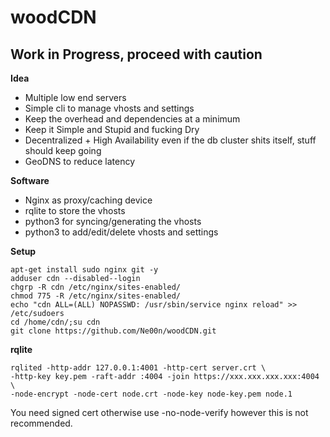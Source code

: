 # woodCDN

## Work in Progress, proceed with caution

**Idea**<br />
- Multiple low end servers
- Simple cli to manage vhosts and settings
- Keep the overhead and dependencies at a minimum
- Keep it Simple and Stupid and fucking Dry
- Decentralized + High Availability even if the db cluster shits itself, stuff should keep going
- GeoDNS to reduce latency

**Software**<br />
- Nginx as proxy/caching device
- rqlite to store the vhosts
- python3 for syncing/generating the vhosts
- python3 to add/edit/delete vhosts and settings

**Setup**<br />
```
apt-get install sudo nginx git -y
adduser cdn --disabled--login
chgrp -R cdn /etc/nginx/sites-enabled/
chmod 775 -R /etc/nginx/sites-enabled/
echo "cdn ALL=(ALL) NOPASSWD: /usr/sbin/service nginx reload" >> /etc/sudoers
cd /home/cdn/;su cdn
git clone https://github.com/Ne00n/woodCDN.git
```

**rqlite**<br />
```
rqlited -http-addr 127.0.0.1:4001 -http-cert server.crt \
-http-key key.pem -raft-addr :4004 -join https://xxx.xxx.xxx.xxx:4004 \
-node-encrypt -node-cert node.crt -node-key node-key.pem node.1
```

You need signed cert otherwise use -no-node-verify however this is not recommended.<br />
